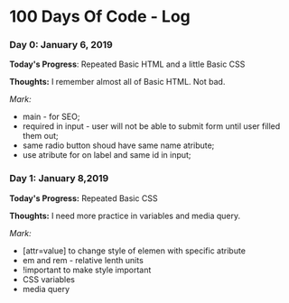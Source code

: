 # 100 Days Of Code - Log

### Day 0: January 6, 2019 

**Today's Progress**: Repeated Basic HTML and a little Basic CSS

**Thoughts:** I remember almost all of Basic HTML. Not bad.

*Mark:*
+ main - for SEO; 
+ required in input - user will not be able to submit form until user filled them out;
+ same radio button shoud have same name atribute;
+ use atribute for on label and same id in input;

### Day 1: January 8,2019

**Today's Progress:** Repeated Basic CSS

**Thoughts:** I need more practice in variables and media query.

*Mark:*
+ [attr=value] to change style of elemen with specific atribute
+ em and rem - relative lenth units
+ !important to make style important
+ CSS variables 
+ media query


